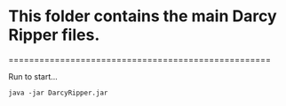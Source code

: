 # This folder contains the main Darcy Ripper files.
===================================================

Run to start...
~~~ 
java -jar DarcyRipper.jar
~~~
